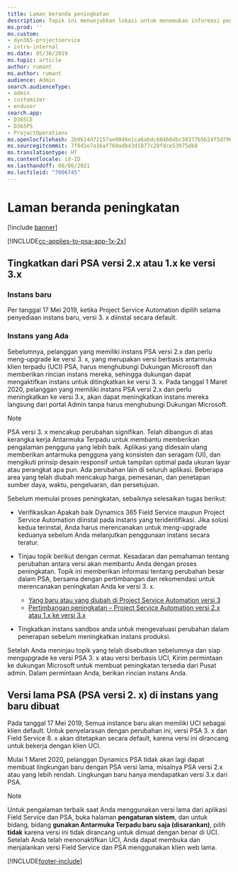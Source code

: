 ```yaml
---
title: Laman beranda peningkatan
description: Topik ini menunjukkan lokasi untuk menemukan informasi penting tentang fitur baru dan yang diubah di Dynamics 365 Project Service Automation, serta proses peningkatan ke versi terbaru.
ms.prod: ''
ms.custom:
- dyn365-projectservice
- intro-internal
ms.date: 05/30/2019
ms.topic: article
author: rumant
ms.author: rumant
audience: Admin
search.audienceType:
- admin
- customizer
- enduser
search.app:
- D365CE
- D365PS
- ProjectOperations
ms.openlocfilehash: 2b9b14d72157ae0046e1ca6abdc604b8dbc30377b5b24f5d79617a7201b1bf10
ms.sourcegitcommit: 7f8d1e7a16af769adb43d1877c28fdce53975db8
ms.translationtype: HT
ms.contentlocale: id-ID
ms.lasthandoff: 08/06/2021
ms.locfileid: "7006745"
---
```

# <a name="upgrade-home-page"></a>Laman beranda peningkatan

[!include [banner](../includes/psa-now-project-operations.md)]

[!INCLUDE[cc-applies-to-psa-app-1x-2x](../includes/cc-applies-to-psa-app-1x-2x.md)]

## <a name="upgrade-from-psa-version-2x-or-1x-to-version-3x"></a>Tingkatkan dari PSA versi 2.x atau 1.x ke versi 3.x

### <a name="new-instances"></a>Instans baru

Per tanggal 17 Mei 2019, ketika Project Service Automation dipilih selama penyediaan instans baru, versi 3. x diinstal secara default.

### <a name="existing-instances"></a>Instans yang Ada

Sebelumnya, pelanggan yang memiliki instans PSA versi 2.x dan perlu meng-upgrade ke versi 3. x, yang merupakan versi berbasis antarmuka klien terpadu (UCI) PSA, harus menghubungi Dukungan Microsoft dan memberikan rincian instans mereka, sehingga dukungan dapat mengaktifkan instans untuk ditingkatkan ke versi 3. x. Pada tanggal 1 Maret 2020, pelanggan yang memiliki instans PSA versi 2.x dan perlu meningkatkan ke versi 3.x, akan dapat meningkatkan instans mereka langsung dari portal Admin tanpa harus menghubungi Dukungan Microsoft.  

> [!NOTE]
> PSA versi 3. x mencakup perubahan signifikan. Telah dibangun di atas kerangka kerja Antarmuka Terpadu untuk membantu memberikan pengalaman pengguna yang lebih baik. Aplikasi yang didesain ulang memberikan antarmuka pengguna yang konsisten dan seragam (UI), dan mengikuti prinsip desain responsif untuk tampilan optimal pada ukuran layar atau perangkat apa pun. Ada perubahan lain di seluruh aplikasi. Beberapa area yang telah diubah mencakup harga, pemesanan, dan penetapan sumber daya, waktu, pengeluaran, dan persetujuan.

Sebelum memulai proses peningkatan, sebaiknya selesaikan tugas berikut:

- Verifikasikan Apakah baik Dynamics 365 Field Service maupun Project Service Automation diinstal pada instans yang teridentifikasi. Jika solusi kedua terinstal, Anda harus merencanakan untuk meng-upgrade keduanya sebelum Anda melanjutkan penggunaan instans secara teratur.
- Tinjau topik berikut dengan cermat. Kesadaran dan pemahaman tentang perubahan antara versi akan membantu Anda dengan proses peningkatan. Topik ini memberikan informasi tentang perubahan besar dalam PSA, bersama dengan pertimbangan dan rekomendasi untuk merencanakan peningkatan Anda ke versi 3. x.

    - [Yang baru atau yang diubah di Project Service Automation versi 3](whats-new-changed-v3.md)
    - [Pertimbangan peningkatan – Project Service Automation versi 2.x atau 1.x ke versi 3.x](upgrade-v3.md)

- Tingkatkan instans sandbox anda untuk mengevaluasi perubahan dalam penerapan sebelum meningkatkan instans produksi.

Setelah Anda meninjau topik yang telah disebutkan sebelumnya dan siap mengupgrade ke versi PSA 3. x atau versi berbasis UCI, Kirim permintaan ke dukungan Microsoft untuk membuat peningkatan tersedia dari Pusat admin. Dalam permintaan Anda, berikan rincian instans Anda.

## <a name="older-versions-of-psa-psa-version-2x-in-a-newly-created-instance"></a>Versi lama PSA (PSA versi 2. x) di instans yang baru dibuat

Pada tanggal 17 Mei 2019, Semua instance baru akan memiliki UCI sebagai klien default. Untuk penyelarasan dengan perubahan ini, versi PSA 3. x dan Field Service 8. x akan ditetapkan secara default, karena versi ini dirancang untuk bekerja dengan klien UCI.

Mulai 1 Maret 2020, pelanggan Dynamics PSA tidak akan lagi dapat membuat lingkungan baru dengan PSA versi lama, misalnya PSA versi 2.x atau yang lebih rendah. Lingkungan baru hanya mendapatkan versi 3.x dari PSA.

> [!NOTE]
> Untuk pengalaman terbaik saat Anda menggunakan versi lama dari aplikasi Field Service dan PSA, buka halaman **pengaturan sistem**, dan untuk bidang, bidang **gunakan Antarmuka Terpadu baru saja (disarankan)**, pilih **tidak** karena versi ini tidak dirancang untuk dimuat dengan benar di UCI. Setelah Anda telah menonaktifkan UCI, Anda dapat membuka dan menjalankan versi Field Service dan PSA menggunakan klien web lama. 


[!INCLUDE[footer-include](../includes/footer-banner.md)]